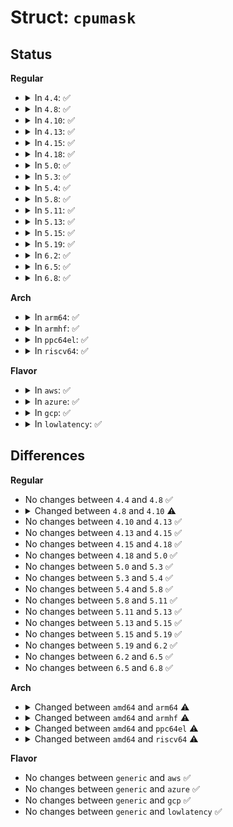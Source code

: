 # Struct: <code>cpumask</code>

## Status
<b>Regular</b>
<ul>
<li>
<details>
<summary>In <code>4.4</code>: ✅</summary>

```c
struct cpumask {
    long unsigned int bits[4];
};
```
</details>
</li>
<li>
<details>
<summary>In <code>4.8</code>: ✅</summary>

```c
struct cpumask {
    long unsigned int bits[4];
};
```
</details>
</li>
<li>
<details>
<summary>In <code>4.10</code>: ✅</summary>

```c
struct cpumask {
    long unsigned int bits[128];
};
```
</details>
</li>
<li>
<details>
<summary>In <code>4.13</code>: ✅</summary>

```c
struct cpumask {
    long unsigned int bits[128];
};
```
</details>
</li>
<li>
<details>
<summary>In <code>4.15</code>: ✅</summary>

```c
struct cpumask {
    long unsigned int bits[128];
};
```
</details>
</li>
<li>
<details>
<summary>In <code>4.18</code>: ✅</summary>

```c
struct cpumask {
    long unsigned int bits[128];
};
```
</details>
</li>
<li>
<details>
<summary>In <code>5.0</code>: ✅</summary>

```c
struct cpumask {
    long unsigned int bits[128];
};
```
</details>
</li>
<li>
<details>
<summary>In <code>5.3</code>: ✅</summary>

```c
struct cpumask {
    long unsigned int bits[128];
};
```
</details>
</li>
<li>
<details>
<summary>In <code>5.4</code>: ✅</summary>

```c
struct cpumask {
    long unsigned int bits[128];
};
```
</details>
</li>
<li>
<details>
<summary>In <code>5.8</code>: ✅</summary>

```c
struct cpumask {
    long unsigned int bits[128];
};
```
</details>
</li>
<li>
<details>
<summary>In <code>5.11</code>: ✅</summary>

```c
struct cpumask {
    long unsigned int bits[128];
};
```
</details>
</li>
<li>
<details>
<summary>In <code>5.13</code>: ✅</summary>

```c
struct cpumask {
    long unsigned int bits[128];
};
```
</details>
</li>
<li>
<details>
<summary>In <code>5.15</code>: ✅</summary>

```c
struct cpumask {
    long unsigned int bits[128];
};
```
</details>
</li>
<li>
<details>
<summary>In <code>5.19</code>: ✅</summary>

```c
struct cpumask {
    long unsigned int bits[128];
};
```
</details>
</li>
<li>
<details>
<summary>In <code>6.2</code>: ✅</summary>

```c
struct cpumask {
    long unsigned int bits[128];
};
```
</details>
</li>
<li>
<details>
<summary>In <code>6.5</code>: ✅</summary>

```c
struct cpumask {
    long unsigned int bits[128];
};
```
</details>
</li>
<li>
<details>
<summary>In <code>6.8</code>: ✅</summary>

```c
struct cpumask {
    long unsigned int bits[128];
};
```
</details>
</li>
</ul>
<b>Arch</b>
<ul>
<li>
<details>
<summary>In <code>arm64</code>: ✅</summary>

```c
struct cpumask {
    long unsigned int bits[4];
};
```
</details>
</li>
<li>
<details>
<summary>In <code>armhf</code>: ✅</summary>

```c
struct cpumask {
    long unsigned int bits[1];
};
```
</details>
</li>
<li>
<details>
<summary>In <code>ppc64el</code>: ✅</summary>

```c
struct cpumask {
    long unsigned int bits[32];
};
```
</details>
</li>
<li>
<details>
<summary>In <code>riscv64</code>: ✅</summary>

```c
struct cpumask {
    long unsigned int bits[1];
};
```
</details>
</li>
</ul>
<b>Flavor</b>
<ul>
<li>
<details>
<summary>In <code>aws</code>: ✅</summary>

```c
struct cpumask {
    long unsigned int bits[128];
};
```
</details>
</li>
<li>
<details>
<summary>In <code>azure</code>: ✅</summary>

```c
struct cpumask {
    long unsigned int bits[128];
};
```
</details>
</li>
<li>
<details>
<summary>In <code>gcp</code>: ✅</summary>

```c
struct cpumask {
    long unsigned int bits[128];
};
```
</details>
</li>
<li>
<details>
<summary>In <code>lowlatency</code>: ✅</summary>

```c
struct cpumask {
    long unsigned int bits[128];
};
```
</details>
</li>
</ul>

## Differences
<b>Regular</b>
<ul>
<li>
No changes between <code>4.4</code> and <code>4.8</code> ✅
</li>
<li>
<details>
<summary>Changed between <code>4.8</code> and <code>4.10</code> ⚠️</summary>
<ul>
<li>
<b>Field type changed. </b>
<code>long unsigned int bits[4]</code> ➡️ <code>long unsigned int bits[128]</code>
</li>
</ul>
</details>
</li>
<li>
No changes between <code>4.10</code> and <code>4.13</code> ✅
</li>
<li>
No changes between <code>4.13</code> and <code>4.15</code> ✅
</li>
<li>
No changes between <code>4.15</code> and <code>4.18</code> ✅
</li>
<li>
No changes between <code>4.18</code> and <code>5.0</code> ✅
</li>
<li>
No changes between <code>5.0</code> and <code>5.3</code> ✅
</li>
<li>
No changes between <code>5.3</code> and <code>5.4</code> ✅
</li>
<li>
No changes between <code>5.4</code> and <code>5.8</code> ✅
</li>
<li>
No changes between <code>5.8</code> and <code>5.11</code> ✅
</li>
<li>
No changes between <code>5.11</code> and <code>5.13</code> ✅
</li>
<li>
No changes between <code>5.13</code> and <code>5.15</code> ✅
</li>
<li>
No changes between <code>5.15</code> and <code>5.19</code> ✅
</li>
<li>
No changes between <code>5.19</code> and <code>6.2</code> ✅
</li>
<li>
No changes between <code>6.2</code> and <code>6.5</code> ✅
</li>
<li>
No changes between <code>6.5</code> and <code>6.8</code> ✅
</li>
</ul>
<b>Arch</b>
<ul>
<li>
<details>
<summary>Changed between <code>amd64</code> and <code>arm64</code> ⚠️</summary>
<ul>
<li>
<b>Field type changed. </b>
<code>long unsigned int bits[128]</code> ➡️ <code>long unsigned int bits[4]</code>
</li>
</ul>
</details>
</li>
<li>
<details>
<summary>Changed between <code>amd64</code> and <code>armhf</code> ⚠️</summary>
<ul>
<li>
<b>Field type changed. </b>
<code>long unsigned int bits[128]</code> ➡️ <code>long unsigned int bits[1]</code>
</li>
</ul>
</details>
</li>
<li>
<details>
<summary>Changed between <code>amd64</code> and <code>ppc64el</code> ⚠️</summary>
<ul>
<li>
<b>Field type changed. </b>
<code>long unsigned int bits[128]</code> ➡️ <code>long unsigned int bits[32]</code>
</li>
</ul>
</details>
</li>
<li>
<details>
<summary>Changed between <code>amd64</code> and <code>riscv64</code> ⚠️</summary>
<ul>
<li>
<b>Field type changed. </b>
<code>long unsigned int bits[128]</code> ➡️ <code>long unsigned int bits[1]</code>
</li>
</ul>
</details>
</li>
</ul>
<b>Flavor</b>
<ul>
<li>
No changes between <code>generic</code> and <code>aws</code> ✅
</li>
<li>
No changes between <code>generic</code> and <code>azure</code> ✅
</li>
<li>
No changes between <code>generic</code> and <code>gcp</code> ✅
</li>
<li>
No changes between <code>generic</code> and <code>lowlatency</code> ✅
</li>
</ul>
